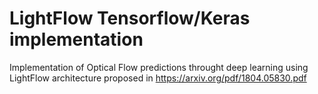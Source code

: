 # LightFlow Tensorflow/Keras implementation
Implementation of Optical Flow predictions throught deep learning using LightFlow architecture proposed in https://arxiv.org/pdf/1804.05830.pdf

